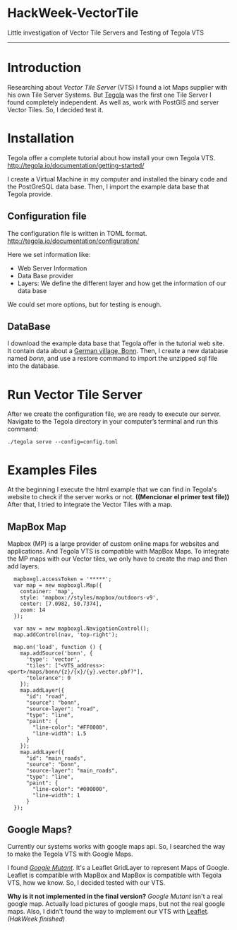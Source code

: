 # HackWeek-VectorTile
Little investigation of Vector Tile Servers and Testing of Tegola VTS

---
# Introduction

Researching about *Vector Tile Server* (VTS) I found a lot Maps supplier with his own Tile Server Systems. But [Tegola](http://tegola.io/) was the first one Tile Server I found completely independent. As well as, work with PostGIS and server Vector Tiles. So, I decided test it.

# Installation
Tegola offer a complete tutorial about how install your own Tegola VTS. http://tegola.io/documentation/getting-started/

I create a Virtual Machine in my computer and installed the binary code and the PostGreSQL data base. Then, I import the example data base that Tegola provide.
## Configuration file
The configuration file is written in TOML format. http://tegola.io/documentation/configuration/

Here we set information like:
* Web Server Information
* Data Base provider
* Layers: We define the different layer and how get the information of our data base

We could set more options, but for testing is enough.

## DataBase
I download the example data base that Tegola offer in the tutorial web site. It contain data about a [German village, Bonn](https://s3-us-west-2.amazonaws.com/tegola/bonn_osm.sql.tgz).
Then, I create a new database named *bonn*, and use a restore command to import the unzipped sql file into the database.

# Run Vector Tile Server
After we create the configuration file, we are ready to execute our server.
Navigate to the Tegola directory in your computer’s terminal and run this command:
```
./tegola serve --config=config.toml
```

# Examples Files
At the beginning I execute the html example that we can find in Tegola's website to check if the server works or not. **((Mencionar el primer test file))**
After that, I tried to integrate the Vector Tiles with a map.
## MapBox Map
Mapbox (MP) is a large provider of custom online maps for websites and applications. And Tegola VTS is compatible with MapBox Maps.
To integrate the MP maps with our Vector tiles, we only have to create the map and then add layers.

```
  mapboxgl.accessToken = '*****';
  var map = new mapboxgl.Map({
    container: 'map',
    style: 'mapbox://styles/mapbox/outdoors-v9',
    center: [7.0982, 50.7374],
    zoom: 14
  });

  var nav = new mapboxgl.NavigationControl();
  map.addControl(nav, 'top-right');

  map.on('load', function () {
    map.addSource('bonn', {
      'type': 'vector',
      "tiles": ["<VTS_address>:<port>/maps/bonn/{z}/{x}/{y}.vector.pbf?"],
      "tolerance": 0
    });
    map.addLayer({
      "id": "road",
      "source": "bonn",
      "source-layer": "road",
      "type": "line",
      "paint": {
        "line-color": "#FF0000",
        "line-width": 1.5
      }
    });
    map.addLayer({
      "id": "main_roads",
      "source": "bonn",
      "source-layer": "main_roads",
      "type": "line",
      "paint": {
        "line-color": "#000000",
        "line-width": 1
      }
  });
```
## Google Maps?
Currently our systems works with google maps api. So, I searched the way to make the Tegola VTS with Google Maps.

I found *[Google Mutant](https://gitlab.com/IvanSanchez/Leaflet.GridLayer.GoogleMutant)*. It's a Leaflet GridLayer to represent Maps of Google.
Leaflet is compatible with MapBox and MapBox is compatible with Tegola VTS, how we know. So, I decided tested with our VTS.

**Why is it not implemented in the final version?**
*Google Mutant* isn't a real google map. Actually load pictures of google maps, but not the real google maps.
Also, I didn't found the way to implement our VTS with [Leaflet](https://leafletjs.com/reference-1.3.2.html#canvas). *(HakWeek finished)*


